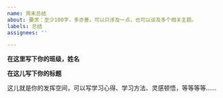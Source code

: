 ```yaml
---
name: 周末总结
about: 要求：至少100字，多亦善。可以只涉及一点，也可以谈及多个相关主题。
labels: 总结
assignees: ''

---
```


**在这里写下你的班级，姓名**

**在这儿写下你的标题**

这儿就是你的发挥空间，可以写学习心得、学习方法、灵感顿悟，等等等等……
